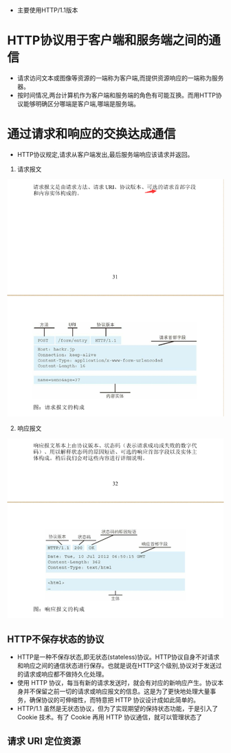 * 主要使用HTTP/1.1版本
# HTTP协议用于客户端和服务端之间的通信
* 请求访问文本或图像等资源的一端称为客户端,而提供资源响应的一端称为服务器。
* 按时间情况,两台计算机作为客户端和服务端的角色有可能互换。而用HTTP协议能够明确区分哪端是客户端,哪端是服务端。
# 通过请求和响应的交换达成通信
* HTTP协议规定,请求从客户端发出,最后服务端响应该请求并返回。
1. 请求报文

![](https://raw.githubusercontent.com/1391020381/Web-Foundation/master/articles/HTTP%E3%80%81TCP%E3%80%81IP/img/%E8%AF%B7%E6%B1%82%E6%8A%A5%E6%96%87%E7%9A%84%E6%9E%84%E6%88%90.png)

2. 响应报文

![](https://raw.githubusercontent.com/1391020381/Web-Foundation/master/articles/HTTP%E3%80%81TCP%E3%80%81IP/img/%E5%93%8D%E5%BA%94%E6%8A%A5%E6%96%87%E7%9A%84%E6%9E%84%E6%88%90.png)

## HTTP不保存状态的协议

* HTTP是一种不保存状态,即无状态(stateless)协议。HTTP协议自身不对请求和响应之间的通信状态进行保存。也就是说在HTTP这个级别,协议对于发送过的请求或响应都不做持久化处理。
* 使用 HTTP 协议，每当有新的请求发送时，就会有对应的新响应产生。协议本身并不保留之前一切的请求或响应报文的信息。这是为了更快地处理大量事务，确保协议的可伸缩性，而特意把 HTTP 协议设计成如此简单的。
* HTTP/1.1 虽然是无状态协议，但为了实现期望的保持状态功能，于是引入了 Cookie 技术。有了 Cookie 再用 HTTP 协议通信，就可以管理状态了
## 请求 URI 定位资源
